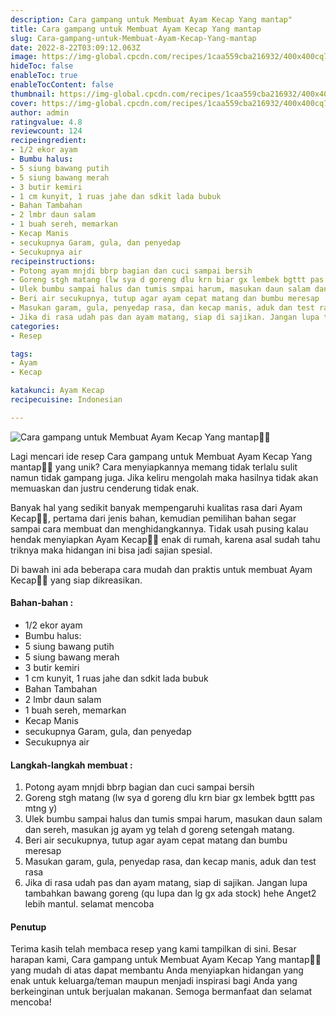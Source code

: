 ```yaml
---
description: Cara gampang untuk Membuat Ayam Kecap Yang mantap"
title: Cara gampang untuk Membuat Ayam Kecap Yang mantap
slug: Cara-gampang-untuk-Membuat-Ayam-Kecap-Yang-mantap
date: 2022-8-22T03:09:12.063Z
image: https://img-global.cpcdn.com/recipes/1caa559cba216932/400x400cq70/photo.jpg
hideToc: false
enableToc: true
enableTocContent: false
thumbnail: https://img-global.cpcdn.com/recipes/1caa559cba216932/400x400cq70/photo.jpg
cover: https://img-global.cpcdn.com/recipes/1caa559cba216932/400x400cq70/photo.jpg
author: admin
ratingvalue: 4.8
reviewcount: 124
recipeingredient:
- 1/2 ekor ayam
- Bumbu halus:
- 5 siung bawang putih
- 5 siung bawang merah
- 3 butir kemiri
- 1 cm kunyit, 1 ruas jahe dan sdkit lada bubuk
- Bahan Tambahan
- 2 lmbr daun salam
- 1 buah sereh, memarkan
- Kecap Manis
- secukupnya Garam, gula, dan penyedap
- Secukupnya air
recipeinstructions:
- Potong ayam mnjdi bbrp bagian dan cuci sampai bersih
- Goreng stgh matang (lw sya d goreng dlu krn biar gx lembek bgttt pas mtng y)
- Ulek bumbu sampai halus dan tumis smpai harum, masukan daun salam dan sereh, masukan jg ayam yg telah d goreng setengah matang.
- Beri air secukupnya, tutup agar ayam cepat matang dan bumbu meresap
- Masukan garam, gula, penyedap rasa, dan kecap manis, aduk dan test rasa
- Jika di rasa udah pas dan ayam matang, siap di sajikan. Jangan lupa tambahkan bawang goreng (qu lupa dan lg gx ada stock) hehe Anget2 lebih mantul. selamat mencoba
categories:
- Resep

tags:
- Ayam
- Kecap

katakunci: Ayam Kecap
recipecuisine: Indonesian

---
```


![Cara gampang untuk Membuat Ayam Kecap Yang mantap👩‍🍳](https://img-global.cpcdn.com/recipes/1caa559cba216932/400x400cq70/photo.jpg)

Lagi mencari ide resep Cara gampang untuk Membuat Ayam Kecap Yang mantap👩‍🍳 yang unik? Cara menyiapkannya memang tidak terlalu sulit namun tidak gampang juga. Jika keliru mengolah maka hasilnya tidak akan memuaskan dan justru cenderung tidak enak.

Banyak hal yang sedikit banyak mempengaruhi kualitas rasa dari Ayam Kecap👩‍🍳, pertama dari jenis bahan, kemudian pemilihan bahan segar sampai cara membuat dan menghidangkannya. Tidak usah pusing kalau hendak menyiapkan Ayam Kecap👩‍🍳 enak di rumah, karena asal sudah tahu triknya maka hidangan ini bisa jadi sajian spesial.

Di bawah ini ada beberapa cara mudah dan praktis untuk membuat Ayam Kecap👩‍🍳 yang siap dikreasikan.

<!--inarticleads1-->

#### Bahan-bahan :

- 1/2 ekor ayam
- Bumbu halus:
- 5 siung bawang putih
- 5 siung bawang merah
- 3 butir kemiri
- 1 cm kunyit, 1 ruas jahe dan sdkit lada bubuk
- Bahan Tambahan
- 2 lmbr daun salam
- 1 buah sereh, memarkan
- Kecap Manis
- secukupnya Garam, gula, dan penyedap
- Secukupnya air

<!--inarticleads2-->

#### Langkah-langkah membuat :

1. Potong ayam mnjdi bbrp bagian dan cuci sampai bersih
1. Goreng stgh matang (lw sya d goreng dlu krn biar gx lembek bgttt pas mtng y)
1. Ulek bumbu sampai halus dan tumis smpai harum, masukan daun salam dan sereh, masukan jg ayam yg telah d goreng setengah matang.
1. Beri air secukupnya, tutup agar ayam cepat matang dan bumbu meresap
1. Masukan garam, gula, penyedap rasa, dan kecap manis, aduk dan test rasa
1. Jika di rasa udah pas dan ayam matang, siap di sajikan. Jangan lupa tambahkan bawang goreng (qu lupa dan lg gx ada stock) hehe Anget2 lebih mantul. selamat mencoba

#### Penutup

Terima kasih telah membaca resep yang kami tampilkan di sini. Besar harapan kami, Cara gampang untuk Membuat Ayam Kecap Yang mantap👩‍🍳 yang mudah di atas dapat membantu Anda menyiapkan hidangan yang enak untuk keluarga/teman maupun menjadi inspirasi bagi Anda yang berkeinginan untuk berjualan makanan. Semoga bermanfaat dan selamat mencoba!